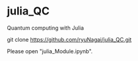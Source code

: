 # julia_QC
Quantum computing with Julia


git clone https://github.com/ryuNagai/julia_QC.git

Please open "julia_Module.ipynb".